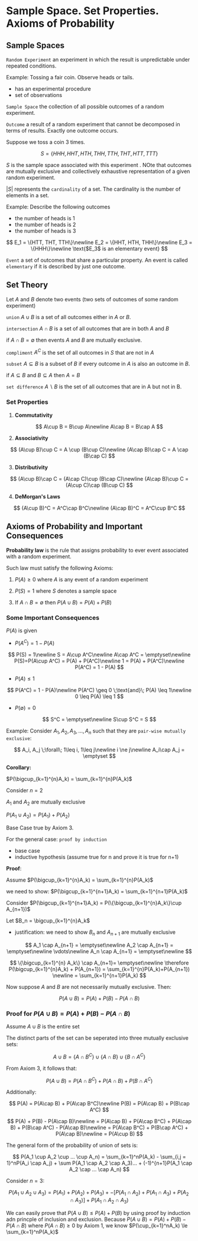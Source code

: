 # Sample Space. Set Properties. Axioms of Probability

## Sample Spaces

`Random Experiment` an experiment in which the result is unpredictable under repeated conditions.

Example: Tossing a fair coin. Observe heads or tails.

* has an experimental procedure
* set of observations

`Sample Space` the collection of all possible outcomes of a random experiment.

`Outcome` a result of a random experiment that cannot be decomposed in terms of results. Exactly one outcome occurs.

Suppose we toss a coin 3 times.

$$S = \{HHH, HHT, HTH, THH, TTH, THT, HTT, TTT\}$$

$S$ is the sample space associated with this experiment . NOte that outcomes are mutually exclusive and collectively exhaustive representation of a given random experiment.

$|S|$ represents the `cardinality` of a set. The cardinality is the number of elements in a set.

Example: Describe the following outcomes

* the number of heads is 1
* the number of heads is 2
* the number of heads is 3

$$
E_1 = \{HTT, THT, TTH\}\newline
E_2 = \{HHT, HTH, THH\}\newline
E_3 = \{HHH\}\newline
 \text{$E_3$ is an elementary event}
$$

`Event` a set of outcomes that share a particular property. An event is called `elementary` if it is described by just one outcome.

## Set Theory

Let $A$ and $B$ denote two events (two sets of outcomes of some random experiment)

`union` $A\cup B$ is a set of all outcomes either in $A$ or $B$.

`intersection` $A\cap B$ is a set of all outcomes that are in both $A$ and $B$

if $A\cap B = \emptyset$ then events $A$ and $B$ are mutually exclusive.

`compliment` $A^C$ is the set of all outcomes in $S$ that are not in $A$

`subset` $A\subseteq B$ is a subset of $B$ if every outcome in $A$ is also an outcome in $B$.

if $A\subseteq B$ and $B\subseteq A$ then $A=B$

`set difference` $A\backslash B$ is the set of all outcomes that are in A but not in B.

### Set Properties

1. **Commutativity**

$$
A\cup B = B\cup A\newline
A\cap B = B\cap A
$$

2. **Associativity**

$$
(A\cup B)\cup C = A \cup (B\cup C)\newline
(A\cap B)\cap C = A \cap (B\cap C)
$$

3. **Distributivity**

$$
(A\cup B)\cap C = (A\cap C)\cup (B\cap C)\newline
(A\cap B)\cup C = (A\cup C)\cap (B\cup C)
$$

4. **DeMorgan's Laws**

$$
(A\cup B)^C = A^C\cap B^C\newline
(A\cap B)^C = A^C\cup B^C
$$

## Axioms of Probability and Important Consequences

**Probability law** is the rule that assigns probability to ever event associated with a random experiment.

Such law must satisfy the following Axioms:

1. $P(A) \geq 0$ where $A$ is any event of a random experiment

2. $P(S) = 1$ where $S$ denotes a sample space

3. If $A\cap B = \emptyset$ then $P(A\cup B) = P(A) + P(B)$

### Some Important Consequences

$P(A)$ is given
* $P(A^C) = 1 - P(A)$

$$
P(S) = 1\newline
S = A\cup A^C\newline
A\cap A^C = \emptyset\newline
P(S)=P(A\cup A^C) = P(A) + P(A^C)\newline
1 = P(A) + P(A^C)\newline
P(A^C) = 1 - P(A)
$$

* $P(A) \leq 1$

$$
P(A^C) = 1 - P(A)\newline
P(A^C) \geq 0 \;\text{and}\; P(A) \leq 1\newline
0 \leq P(A) \leq 1
$$

* $P(\emptyset) = 0$

$$
S^C = \emptyset\newline
S\cup S^C = S
$$

Example: Consider $A_1, A_2, A_3,...,A_n$ such that they are `pair-wise mutually exclusive`:

$$ A_i, A_j \;\forall\; 1\leq i, 1\leq j\newline
i \ne j\newline
A_i\cap A_j = \emptyset
$$

**Corollary:**

$P(\bigcup_{k=1}^{n}A_k) = \sum_{k=1}^{n}P(A_k)$

Consider $n=2$

$A_1$ and $A_2$ are mutually exclusive

$P(A_1 \cup A_2) = P(A_1) + P(A_2)$

Base Case true by Axiom 3.

For the general case: `proof by induction`

* base case
* inductive hypothesis (assume true for n and prove it is true for n+1)

**Proof**:

Assume $P(\bigcup_{k=1}^{n}A_k) = \sum_{k=1}^{n}P(A_k)$

we need to show: $P(\bigcup_{k=1}^{n+1}A_k) = \sum_{k=1}^{n+1}P(A_k)$

Consider $P(\bigcup_{k=1}^{n+1}A_k) = P(\{\bigcup_{k=1}^{n}A_k\}\cup A_{n+1})$

Let $B_n = \bigcup_{k=1}^{n}A_k$

* justification: we need to show $B_n$ and $A_{n+1}$ are mutually exclusive

$$
A_1 \cap A_{n+1} = \emptyset\newline
A_2 \cap A_{n+1} = \emptyset\newline
\vdots\newline
A_n \cap A_{n+1} = \emptyset\newline
$$

$$
\{\bigcup_{k=1}^{n} A_k\} \cap A_{n+1}= \emptyset\newline
\therefore P(\bigcup_{k=1}^{n}A_k) + P(A_{n+1}) = \sum_{k=1}^{n}P(A_k)+P(A_{n+1}) \newline
=  \sum_{k=1}^{n+1}P(A_k)
$$

Now suppose $A$ and $B$ are not necessarily mutually exclusive. Then:

$$
P(A\cup B) = P(A) + P(B) - P(A\cap B)
$$

### Proof for $P(A\cup B) = P(A) + P(B) - P(A\cap B)$

Assume $A \cup B$ is the entire set

The distinct parts of the set can be seperated into three mutually exclusive sets:

$$
A\cup B = \{A\cap B^C\} \cup \{A\cap B\} \cup \{B\cap A^C\}
$$

From Axiom 3, it follows that:

$$
P(A\cup B) = P(A\cap B^C) + P(A\cap B) + P(B\cap A^C)
$$

Additionally:

$$
P(A) = P(A\cap B) + P(A\cap B^C)\newline
P(B) = P(A\cap B) + P(B\cap A^C)
$$

$$
P(A) + P(B) - P(A\cap B)\newline
= P(A\cap B) + P(A\cap B^C) + P(A\cap B) + P(B\cap A^C) - P(A\cap B)\newline
= P(A\cap B^C) + P(B\cap A^C) + P(A\cap B)\newline
= P(A\cup B)
$$

The general form of the probability of union of sets is:

$$
P(A_1 \cup A_2 \cup ... \cup A_n) = \sum_{k=1}^nP(A_k) - \sum_{i,j = 1}^nP(A_i \cap A_j) + \sum P(A_1 \cap A_2 \cap A_3)... + (-1)^{n+1}P(A_1 \cap A_2 \cap ... \cap A_n)
$$

Consider $n = 3$:

$$
P(A_1 \cup A_2 \cup A_3) = P(A_1) + P(A_2) + P(A_3) +- [P(A_1\cap A_2) + P(A_1\cap A_3) + P(A_2\cap A_3)] + P(A_1\cap A_2\cap A_3)
$$

We can easily prove that $P(A\cup B) \leq P(A)+P(B)$ by using proof by induction adn princple of inclusion and exclusion. Because $P(A\cup B) = P(A) + P(B) - P(A\cap B)$ where $P(A\cap B) \ge 0$ by Axiom 1, we know $P(\cup_{k=1}^nA_k) \le \sum_{k=1}^nP(A_k)$  
